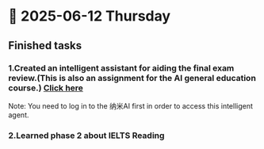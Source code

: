 # 📅 2025-06-12 Thursday

## Finished tasks
### 1.Created an intelligent assistant for aiding the final exam review.(This is also an assignment for the AI general education course.) [Click here](https://bot.n.cn/tools/aiagent/chat/02cabcba95de41e0b2b592ce5089448b?share=1)
Note: You need to log in to the 纳米AI first in order to access this intelligent agent.
### 2.Learned phase 2 about IELTS Reading
